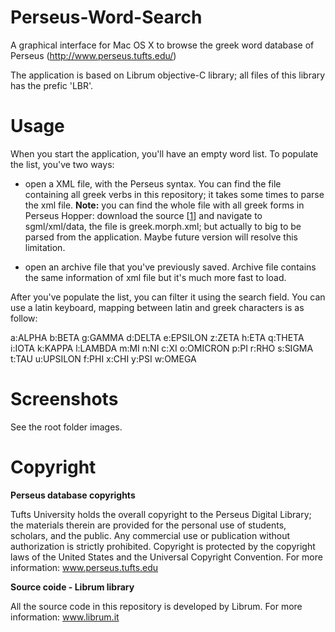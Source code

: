 Perseus-Word-Search
===================

A graphical interface for Mac OS X to browse the greek word database of Perseus (http://www.perseus.tufts.edu/)

The application is based on Librum objective-C library; all files of this library has the prefic 'LBR'.


Usage
=====
When you start the application, you'll have an empty word list. To populate the list, you've two ways:

* open a XML file, with the Perseus syntax.
You can find the file containing all greek verbs in this repository; it takes some times to parse the xml file.
**Note:** you can find the whole file with all greek forms in Perseus Hopper:
download the source [[1]] and navigate to sgml/xml/data, the file is greek.morph.xml;
but actually to big to be parsed from the application. Maybe future version will resolve this limitation.

* open an archive file that you've previously saved.
 Archive file contains the same information of xml file but it's much more fast to load.

After you've populate the list, you can filter it using the search field. You can use a latin keyboard, mapping between latin and greek characters is as follow:

a:ALPHA
b:BETA
g:GAMMA
d:DELTA
e:EPSILON
z:ZETA
h:ETA
q:THETA
i:IOTA
k:KAPPA
l:LAMBDA
m:MI
n:NI
c:XI
o:OMICRON
p:PI
r:RHO
s:SIGMA
t:TAU
u:UPSILON
f:PHI
x:CHI
y:PSI
w:OMEGA


Screenshots
===========
See the root folder images.

Copyright
=========
**Perseus database copyrights**

Tufts University holds the overall copyright to the Perseus Digital Library; the materials therein are provided for the personal use of students, scholars, and the public. Any commercial use or publication without authorization is strictly prohibited. Copyright is protected by the copyright laws of the United States and the Universal Copyright Convention.
For more information: www.perseus.tufts.edu

**Source coide - Librum library**

All the source code in this repository is developed by Librum.
For more information: www.librum.it


[1]: http://sourceforge.net/projects/perseus-hopper/
